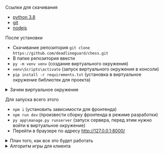 Ссылки для скачивания
- [python 3.8](https://www.python.org/ftp/python/3.8.0/python-3.8.0-amd64.exe)
- [git](https://github.com/git-for-windows/git/releases/download/v2.29.2.windows.3/Git-2.29.2.3-64-bit.exe)
- [nodejs](https://nodejs.org/dist/v14.15.3/node-v14.15.3-x64.msi)

После установки
- Скачивание репозитория `git clone https://github.com/deadlineguard/chess.git`
- В папке репозитория ввести
- `py -m venv venv` (создание виртуального окружения)
- `venv\Scripts\activate` (запуск виртуального окружения в консоли)
- `pip install -r requirements.txt` (установка в виртуальное окружение библиотек для проекта)

<details>
<summary>Зачем виртуальное окружение</summary>


Виртуальное окружение нужно, чтобы у каждого питоновского проекта были **свои версии библиотек**.
Нужно из-за того, что питоновские библиотеки устанавливаются не конкретно для каждого проекта, а глобально
на компьютер, поэтому, чтобы у разных проектов были библиотеки разных версий, нужно делать виртуальное окружение.
Тогда установленные в виртуальном окружении библиотеки **будут только в нем**. Их не будет за его пределами.


Например, в одном проекте в виртуальном окружении может быть установлен **django 3 версии**, в то же время
в другом проекте может быть **django 2 версии**. А на самом компьютере глобально **вообще может не быть django**.


</details>

Для запуска всего этого
- `npm i` (установить зависимости для фронтенда)
- `npm run dev` (произвести сборку фронтенда в режиме разработки)
- `py app\manage.py runserver` (запуск сервера, перед этим нужно войти в виртуальное окружение)
- Перейти в браузере по адресу http://127.0.0.1:8000/

<details>
<summary>План того, как все это будет работать</summary>
  
![](mindmap.png)

</details>

<details>
<summary>Алгоритм игры для клиента</summary>


- Клиент заходит на сайт
- Нажимает Начать Игру
  - Подключается к клиенту, который ожидает противника
  - Если нет ожидающих клиентов, сам становится ожидающим
- После подключения обоих случайным образом выбирается, кто будет ходить белыми
  - Либо клиент белый, ходит и ожидает противника
  - Либо клиент черный, ждет, после получает координаты хода противника, обновляет позицию фигур и ходит
- И так далее до конца игры
- Сообщается результат игры
  - Выиграл
  - Проиграл
- Предлагается начать игру заново


</details>
